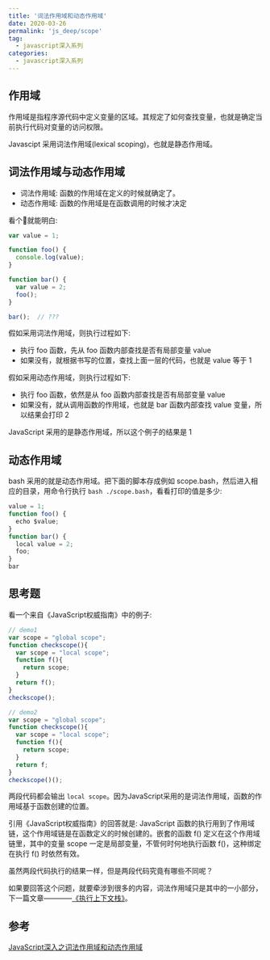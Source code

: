 ```yaml
---
title: '词法作用域和动态作用域'
date: 2020-03-26
permalink: 'js_deep/scope'
tag:
  - javascript深入系列
categories:
  - javascript深入系列
---
```


## 作用域

作用域是指程序源代码中定义变量的区域。其规定了如何查找变量，也就是确定当前执行代码对变量的访问权限。

Javascipt 采用词法作用域(lexical scoping)，也就是静态作用域。

## 词法作用域与动态作用域

- 词法作用域: 函数的作用域在定义的时候就确定了。
- 动态作用域: 函数的作用域是在函数调用的时候才决定

看个🌰就能明白:

```js
var value = 1;

function foo() {
  console.log(value);
}

function bar() {
  var value = 2;
  foo();
}

bar();  // ???
```

假如采用词法作用域，则执行过程如下:

- 执行 foo 函数，先从 foo 函数内部查找是否有局部变量 value
- 如果没有，就根据书写的位置，查找上面一层的代码，也就是 value 等于 1

假如采用动态作用域，则执行过程如下:

- 执行 foo 函数，依然是从 foo 函数内部查找是否有局部变量 value
- 如果没有，就从调用函数的作用域，也就是 bar 函数内部查找 value 变量，所以结果会打印 2

JavaScript 采用的是静态作用域，所以这个例子的结果是 1

## 动态作用域

bash 采用的就是动态作用域。把下面的脚本存成例如 scope.bash，然后进入相应的目录，用命令行执行 `bash ./scope.bash`，看看打印的值是多少:

```js
value = 1;
function foo() {
  echo $value;
}
function bar() {
  local value = 2;
  foo;
}
bar
```

## 思考题

看一个来自《JavaScript权威指南》中的例子:

```js
// demo1
var scope = "global scope";
function checkscope(){
  var scope = "local scope";
  function f(){
    return scope;
  }
  return f();
}
checkscope();

// demo2
var scope = "global scope";
function checkscope(){
  var scope = "local scope";
  function f(){
    return scope;
  }
  return f;
}
checkscope()();
```

两段代码都会输出 `local scope`。因为JavaScript采用的是词法作用域，函数的作用域基于函数创建的位置。

引用《JavaScript权威指南》的回答就是: JavaScript 函数的执行用到了作用域链，这个作用域链是在函数定义的时候创建的。嵌套的函数 f() 定义在这个作用域链里，其中的变量 scope 一定是局部变量，不管何时何地执行函数 f()，这种绑定在执行 f() 时依然有效。

虽然两段代码执行的结果一样，但是两段代码究竟有哪些不同呢？

如果要回答这个问题，就要牵涉到很多的内容，词法作用域只是其中的一小部分，下一篇文章————[《执行上下文栈》](./3.执行上下文栈.md)。

## 参考

[JavaScript深入之词法作用域和动态作用域](https://github.com/mqyqingfeng/Blog/issues/3)
